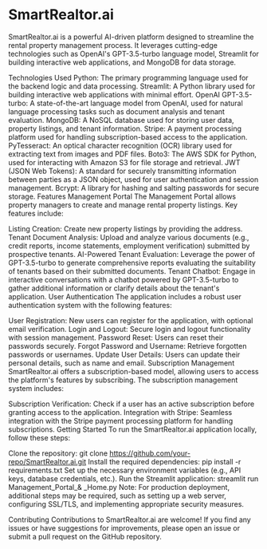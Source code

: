# SmartRealtor.ai
SmartRealtor.ai is a powerful AI-driven platform designed to streamline the rental property management process. It leverages cutting-edge technologies such as OpenAI's GPT-3.5-turbo language model, Streamlit for building interactive web applications, and MongoDB for data storage.

Technologies Used
Python: The primary programming language used for the backend logic and data processing.
Streamlit: A Python library used for building interactive web applications with minimal effort.
OpenAI GPT-3.5-turbo: A state-of-the-art language model from OpenAI, used for natural language processing tasks such as document analysis and tenant evaluation.
MongoDB: A NoSQL database used for storing user data, property listings, and tenant information.
Stripe: A payment processing platform used for handling subscription-based access to the application.
PyTesseract: An optical character recognition (OCR) library used for extracting text from images and PDF files.
Boto3: The AWS SDK for Python, used for interacting with Amazon S3 for file storage and retrieval.
JWT (JSON Web Tokens): A standard for securely transmitting information between parties as a JSON object, used for user authentication and session management.
Bcrypt: A library for hashing and salting passwords for secure storage.
Features
Management Portal
The Management Portal allows property managers to create and manage rental property listings. Key features include:

Listing Creation: Create new property listings by providing the address.
Tenant Document Analysis: Upload and analyze various documents (e.g., credit reports, income statements, employment verification) submitted by prospective tenants.
AI-Powered Tenant Evaluation: Leverage the power of GPT-3.5-turbo to generate comprehensive reports evaluating the suitability of tenants based on their submitted documents.
Tenant Chatbot: Engage in interactive conversations with a chatbot powered by GPT-3.5-turbo to gather additional information or clarify details about the tenant's application.
User Authentication
The application includes a robust user authentication system with the following features:

User Registration: New users can register for the application, with optional email verification.
Login and Logout: Secure login and logout functionality with session management.
Password Reset: Users can reset their passwords securely.
Forgot Password and Username: Retrieve forgotten passwords or usernames.
Update User Details: Users can update their personal details, such as name and email.
Subscription Management
SmartRealtor.ai offers a subscription-based model, allowing users to access the platform's features by subscribing. The subscription management system includes:

Subscription Verification: Check if a user has an active subscription before granting access to the application.
Integration with Stripe: Seamless integration with the Stripe payment processing platform for handling subscriptions.
Getting Started
To run the SmartRealtor.ai application locally, follow these steps:

Clone the repository: git clone https://github.com/your-repo/SmartRealtor.ai.git
Install the required dependencies: pip install -r requirements.txt
Set up the necessary environment variables (e.g., API keys, database credentials, etc.).
Run the Streamlit application: streamlit run Management_Portal_& _Home.py
Note: For production deployment, additional steps may be required, such as setting up a web server, configuring SSL/TLS, and implementing appropriate security measures.

Contributing
Contributions to SmartRealtor.ai are welcome! If you find any issues or have suggestions for improvements, please open an issue or submit a pull request on the GitHub repository.

